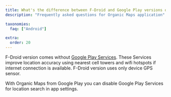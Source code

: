```yaml
---
title: What's the difference between F-Droid and Google Play versions of tha app?
description: "Frequently asked questions for Organic Maps application"

taxonomies:
  faq: ["Android"]

extra:
  order: 20
---
```


F-Droid version comes without [Google Play Services](https://en.wikipedia.org/wiki/Google_Play_Services). These Services improve location accuracy using nearest cell towers and wifi hotspots if internet connection is available. F-Droid version uses only device GPS sensor.

With Organic Maps from Google Play you can disable Google Play Services for location search in app settings.
